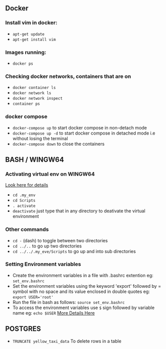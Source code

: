 ## Docker

### Install vim in docker:

* `apt-get update`
* `apt-get install vim`

### Images running:
* `docker ps`

### Checking docker networks, containers that are on
* `docker container ls`
* `docker network ls`
* `docker network inspect`
* `container ps`

### docker compose
* `docker-compose up` to start docker compose in non-detach mode
* `docker-compose up -d` to start docker  compose in detached mode i.e without losing the terminal
* `docker-compose down` to close the containers 


## BASH / WINGW64
### Activating virtual env on WINGW64 
[Look here for details](https://medium.com/@presh_onyee/activating-virtualenv-on-windows-using-git-bash-python-3-7-1-6b4b21640368)
* `cd .my_env`
* `cd Scripts`
* `. activate`
* `deactivate` just type that in any directory to deativate the virtual environment

### Other commands
* `cd -` (dash) to toggle between two directories
* `cd ../..` to go up two directories
* `cd ../../.my_eve/Scripts` to go up and into sub directories

### Setting Environment variables
* Create the environment variables in a file with .bashrc extention eg: `set_env.bashrc`
* Set the environment variables using the keyword 'export' followed by = symbol with no space and its value enclosed in double quotes eg: `export USER='root'`
* Run the file in bash as follows: `source set_env.bashrc`
* To access the environment variables use `$` sign followed by variable name eg: `echo $USER`
[More Details Here](https://drstearns.github.io/tutorials/env/)

## POSTGRES
* `TRUNCATE yellow_taxi_data` To delete rows in a table

